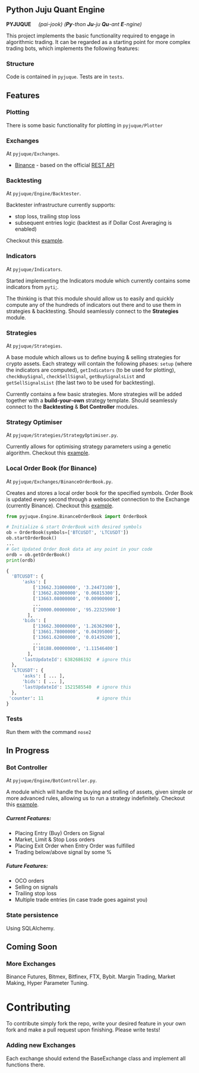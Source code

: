 ## **Py**thon **Ju**ju **Qu**ant **E**ngine
**PYJUQUE**   &nbsp; &nbsp;  *(pai-jook)*
*(**Py**-thon **Ju**-ju **Qu**-ant **E**-ngine)*

This project implements the basic functionality required to engage in algorithmic trading. It can be regarded as a starting point for more complex trading bots, which implements the following features:

### Structure
Code is contained in `pyjuque`. Tests are in `tests`.
## Features
### Plotting
There is some basic functionality for plotting in `pyjuque/Plotter`

### Exchanges
At `pyjuque/Exchanges`. 

  - [Binance](/pyjuque/Exchanges/Binance.py) - based on the official [REST API](https://github.com/binance-exchange/binance-official-api-docs/blob/master/rest-api.md)

### Backtesting
At `pyjuque/Engine/Backtester`. 

Backtester infrastructure currently supports:
  - stop loss, trailing stop loss
  - subsequent entries logic (backtest as if Dollar Cost Averaging is enabled)

Checkout this [example](/examples/try_backtester.py).

### Indicators
At `pyjuque/Indicators`. 

Started implementing the Indicators module which currently contains some indicators from `pyti`;.

The thinking is that this module should allow us to easily and quickly compute any of the hundreds of indicators out there and to use them in strategies & backtesting. Should seamlessly connect to the **Strategies** module.

### Strategies
At `pyjuque/Strategies`. 

A base module which allows us to define buying & selling strategies for crypto assets. Each strategy will contain the following phases: 
`setup` (where the indicators are computed), 
`getIndicators` (to be used for plotting), 
`checkBuySignal`, `checkSellSignal`, 
`getBuySignalsList` and `getSellSignalsList` (the last two to be used for backtesting). 

Currently contains a few basic strategies. More strategies will be added together with a **build-your-own** strategy template. Should seamlessly connect to the **Backtesting** & **Bot Controller** modules.


### Strategy Optimiser 
At `pyjuque/Strategies/StrategyOptimiser.py`. 

Currently allows for optimising strategy parameters using a genetic algorithm. Checkout this [example](/examples/try_strategy_optimiser.py).

### Local Order Book (for Binance)
At `pyjuque/Exchanges/BinanceOrderBook.py`. 

Creates and stores a local order book for the specified symbols. Order Book is updated every second through a websocket connection to the Exchange (currently Binance). Checkout this [example](/examples/try_local_order_book.py).

```py
from pyjuque.Engine.BinanceOrderBook import OrderBook

# Initialize & start OrderBook with desired symbols
ob = OrderBook(symbols=['BTCUSDT', 'LTCUSDT'])
ob.startOrderBook()
...
# Get Updated Order Book data at any point in your code 
ordb = ob.getOrderBook()
print(ordb)

{
  'BTCUSDT': {
      'asks': [
          ['13662.31000000', '3.24473100'],
          ['13662.82000000', '0.06815300'],
          ['13663.08000000', '0.00900000'],
          ...
          ['20000.00000000', '95.22325900']
        ],
      'bids': [
          ['13662.30000000', '1.26362900'],
          ['13661.78000000', '0.04395000'],
          ['13661.62000000', '0.01439200'],
          ...
          ['10188.00000000', '1.11546400']
        ],
      'lastUpdateId': 6382686192  # ignore this
  },
  'LTCUSDT': {
      'asks': [ ... ],
      'bids': [ ... ],
      'lastUpdateId': 1521585540  # ignore this
  },
 'counter': 11                    # ignore this
}

```

### Tests
Run them with the command `nose2`

## **In Progress**

### Bot Controller
At `pyjuque/Engine/BotController.py`. 

A module which will handle the buying and selling of assets, given simple or more advanced rules, allowing us to run a strategy indefinitely. Checkout this [example](/examples/try_BotController.py).

##### Current Features:
- Placing Entry (Buy) Orders on Signal 
- Market, Limit & Stop Loss orders 
- Placing Exit Order when Entry Order was fulfilled
- Trading below/above signal by some %

##### Future Features: 
- OCO orders
- Selling on signals
- Trailing stop loss
- Multiple trade entries (in case trade goes against you)

### State persistence 

Using SQLAlchemy.


## **Coming Soon**
### More Exchanges
Binance Futures, Bitmex, Bitfinex, FTX, Bybit.
Margin Trading, Market Making, Hyper Parameter Tuning.

# Contributing
To contribute simply fork the repo, write your desired feature in your own fork and make a pull request upon finishing. Please write tests!

### Adding new Exchanges
Each exchange should extend the BaseExchange class and implement all functions there. 
